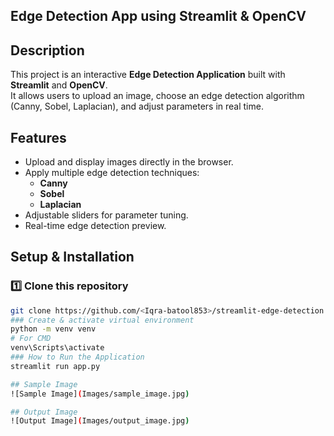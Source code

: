 ## Edge Detection App using Streamlit & OpenCV
## Description
This project is an interactive **Edge Detection Application** built with **Streamlit** and **OpenCV**.  
It allows users to upload an image, choose an edge detection algorithm (Canny, Sobel, Laplacian), and adjust parameters in real time.
##  Features
- Upload and display images directly in the browser.
- Apply multiple edge detection techniques:
  - **Canny**
  - **Sobel**
  - **Laplacian**
- Adjustable sliders for parameter tuning.
- Real-time edge detection preview.
##  Setup & Installation
### **1️⃣ Clone this repository**
```bash
git clone https://github.com/<Iqra-batool853>/streamlit-edge-detection.git
### Create & activate virtual environment
python -m venv venv
# For CMD
venv\Scripts\activate
### How to Run the Application
streamlit run app.py

## Sample Image
![Sample Image](Images/sample_image.jpg)

## Output Image
![Output Image](Images/output_image.jpg)



